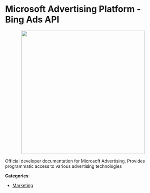 # Microsoft Advertising Platform - Bing Ads API
<p align="center">
    <img width="400" src="https://raw.githubusercontent.com/apis-list/apis-list/apis/microsoft-advertising-platform-bing-ads-api/logo_256x256.png" />
</p>

Official developer documentation for Microsoft Advertising. Provides programmatic access to various advertising technologies



**Categories**:

- [Marketing](https://github.com/apis-list/apis-list#marketing)



